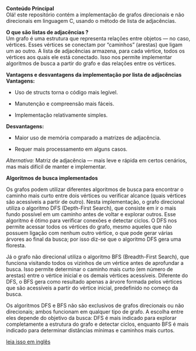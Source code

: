 **Conteúdo Principal**  
Olá! este repositório contém a implementação de grafos direcionais e não direcionais em linguagem C, usando o método de lista de adjacências.

**O que são listas de adjacências ?**  
Um grafo é uma estrutura que representa relações entre objetos — no caso, vértices.
Esses vértices se conectam por “caminhos” (arestas) que ligam um ao outro.
A lista de adjacências armazena, para cada vértice, todos os vértices aos quais ele está conectado.
Isso nos permite implementar algoritmos de busca a partir do grafo e das relações entre os vértices.

**Vantagens e desvantagens da implementação por lista de adjacências**  
**Vantagens:**

- Uso de structs torna o código mais legível.

- Manutenção e compreensão mais fáceis.

- Implementação relativamente simples.

**Desvantagens:**

- Maior uso de memória comparado a matrizes de adjacência.

- Requer mais processamento em alguns casos.

*Alternativa:* Matriz de adjacência — mais leve e rápida em certos cenários, mas mais difícil de manter e implementar.

**Algoritmos de busca implementados**  

Os grafos podem utilizar diferentes algoritmos de busca para encontrar o caminho mais curto entre dois vértices ou verificar alcance (quais vértices são acessíveis a partir de outro). Nesta implementação, o grafo direcional utiliza o algoritmo DFS (Depth-First Search), que consiste em ir o mais fundo possível em um caminho antes de voltar e explorar outros. Esse algoritmo é ótimo para verificar conexões e detectar ciclos. O DFS nos permite acessar todos os vértices do grafo, mesmo aqueles que não possuem ligação com nenhum outro vértice, o que pode gerar várias árvores ao final da busca; por isso diz-se que o algoritmo DFS gera uma floresta.  

Já o grafo não direcional utiliza o algoritmo BFS (Breadth-First Search), que funciona visitando todos os vizinhos de um vértice antes de aprofundar a busca. Isso permite determinar o caminho mais curto (em número de arestas) entre o vértice inicial e os demais vértices acessíveis. Diferente do DFS, o BFS gera como resultado apenas a árvore formada pelos vértices que são acessíveis a partir do vértice inicial, predefinido no começo da busca.  

Os algoritmos DFS e BFS não são exclusivos de grafos direcionais ou não direcionais; ambos funcionam em qualquer tipo de grafo. A escolha entre eles depende do objetivo da busca: DFS é mais indicado para explorar completamente a estrutura do grafo e detectar ciclos, enquanto BFS é mais indicado para determinar distâncias mínimas e caminhos mais curtos.  

[leia isso em inglês](README.en.md)

